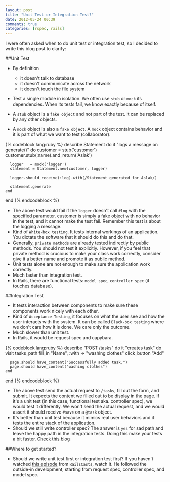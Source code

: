 ```yaml
---
layout: post
title: "Unit Test or Integration Test?"
date: 2012-05-24 00:39
comments: true
categories: [rspec, rails]
---
```

I were often asked when to do unit test or integration test, so I decided to write this blog post to clarify:

##Unit Test

- By definition

    - it doesn't talk to database
    - it doesn't communicate across the network
    - it doesn't touch the file system
- Test a single module in isolation. We often use `stub` or `mock` its dependencies. When its tests fail, we know exactly because of itself.
- A `stub` object is a `fake object` and not part of the test. It can be replaced by any other objects.
- A `mock` object is also a `fake object`. A `mock` object contains behavior and it is part of what we want to test (collaborator).

{% codeblock lang:ruby %}
  describe Statement do
    it "logs a message on generate()" do
      customer = stub('customer')
      customer.stub(:name).and_return('Aslak')

      logger   = mock('logger')
      statement = Statement.new(customer, logger)

      logger.should_receive(:log).with(/Statement generated for Aslak/)

      statement.generate
    end
  end
{% endcodeblock %}

- The above test would fail if the `logger` doesn't call `#log` with the specified parameter. customer is simply a fake object with no behavior in the test, and it cannot make the test fail. Remember this test is about the logging a message.
- Kind of `White-box testing`. It tests internal workings of an application. You dictate the software that it should do this and do that.
- Generally, `private methods` are already tested indirectly by public methods. You should not test it explicitly. However, if you feel that private method is crucious to make your class work correctly, consider give it a better name and promote it as public method.
- Unit tests alone are not enough to make sure the application work correctly.
- Much faster than integration test.
- In Rails, there are functional tests: `model spec`, `controller spec` (it touches database).

##Integration Test

- It tests interaction between components to make sure these components work nicely with each other.
- Kind of `Acceptance Testing`, it focuses on what the user see and how the user interacts with the system. It can be called `Black-box testing` where we don't care how it is done. We care only the outcome.
- Much slower than unit test.
- In Rails, it would be request spec and capybara.

{% codeblock lang:ruby %}
  describe "POST /tasks" do
    it "creates task" do
      visit tasks_path
      fill_in "Name", :with => "washing clothes"
      click_button "Add"

      page.should have_content("Successfully added task.")
      page.should have_content("washing clothes")
    end
  end
{% endcodeblock %}

- The above test send the actual request to `/tasks`, fill out the form, and submit. It expects the content we filled out to be display in the page. If it's a unit test (in this case, functional test aka. controller spec), we would test it differently. We won't send the actual request, and we would assert it should receive `#save` on a `@task` object.
- It's better than unit test because it mimics real user behaviors and it tests the entire stack of the application.
- Should we still write controller spec? The answer is `yes` for sad path and leave the happy path in the integration tests. Doing this make your tests a bit faster. [Check this blog](http://solnic.eu/2012/02/02/yes-you-should-write-controller-tests.html)

##Where to get started?

- Should we write unit test first or integration test first? If you haven't watched [this episode](http://railscasts.com/episodes/275-how-i-test) from `RailsCasts`, watch it. He followed the outside-in development, starting from request spec, controller spec, and model spec.
